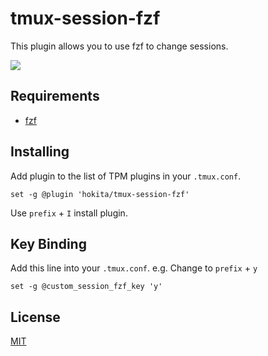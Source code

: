 # tmux-session-fzf
This plugin allows you to use fzf to change sessions.

![](https://user-images.githubusercontent.com/19848415/82731260-76833700-9d40-11ea-9fb7-6603ccde4723.png)

## Requirements
- [fzf](https://github.com/junegunn/fzf)

## Installing
Add plugin to the list of TPM plugins in your `.tmux.conf`.

```shell
set -g @plugin 'hokita/tmux-session-fzf'
```

Use `prefix` + `I` install plugin.

## Key Binding
Add this line into your `.tmux.conf`.
e.g. Change to `prefix` + `y`

```shell
set -g @custom_session_fzf_key 'y'
```

## License
[MIT](https://github.com/hokita/tmux-session-fzf/blob/master/LICENSE)
